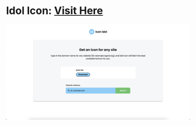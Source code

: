 # Idol Icon: <a target="_blank" href="https://danielle-higgins.github.io/idol-icon/">Visit Here</a>

<img src="https://github.com/Danielle-Higgins/idol-icon/blob/main/img/idol-icon-preview.png">
